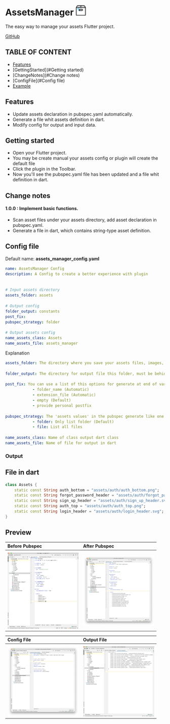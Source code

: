 # AssetsManager   <img src="preview/assets_manager_icon.svg" width="32"/>
The easy way to manage your assets Flutter project.

[GitHub](https://github.com/jamescardona11/AssetsManager)

## TABLE OF CONTENT
- [Features](#Features)
- [GettingStarted](#Getting started)
- [ChangeNotes](#Change notes)
- [ConfigFile](#Config file)
- [Example](#Output)

## Features
- Update assets declaration in pubspec.yaml automatically.
- Generate a file whit assets definition in dart.
- Modify config for output and input data.

## Getting started
* Open your Flutter project.
* You may be create manual your assets config or plugin will create the default file
* Click the plugin in the Toolbar.
* Now you'll see the pubspec.yaml file has been updated and a file whit definition in dart.


## Change notes
#### 1.0.0 : Implement basic functions.

- Scan asset files under your assets directory, add asset declaration in pubspec.yaml.
- Generate a file in dart, which contains string-type asset definition.

     
## Config file
Default name: **assets_manager_config.yaml**

``` yaml
name: AssetsManager Config
description: A Config to create a better experience with plugin


# Input assets directory
assets_folder: assets

# Output config
folder_output: constants
post_fix: 
pubspec_strategy: folder

# Output assets config
name_assets_class: Assets
name_assets_file: assets_manager

```

Explanation

``` yaml
assets_folder: The directory where you save your assets files, images, videos, etc

folder_output: The directory for output file this folder, must be behid \lib

post_fix: You can use a list of this options for generate at end of var in dart
            - folder_name (Automatic)
            - extension_file (Automatic)
            - empty (Default)
            - provide personal postfix

pubspec_strategy: The 'assets values' in the pubspec generate like one these strategy
            - folder: Only list folder (Default)
            - file: List all files

name_assets_class: Name of class output dart class
name_assets_file: Name of file for output in dart

```


### Output

## File in dart
``` dart
class Assets {
	static const String auth_bottom = "assets/auth/auth_bottom.png";
	static const String forgot_password_header = "assets/auth/forgot_password_header.svg";
	static const String sign_up_header = "assets/auth/sign_up_header.svg";
	static const String auth_top = "assets/auth/auth_top.png";
	static const String login_header = "assets/auth/login_header.svg";
}
```

## Preview

| Before Pubspec  | After Pubspec|
| :---        |    :----  |
|   |
| <img src="preview/before.png" width="225"/>  | <img src="preview/after.png" width="225"/>       |

| Config File  | Output File |
| :---        |    :----  |
| |
| <img src="preview/config_file.png" width="225"/>  | <img src="preview/output.png" width="225"/>     |




